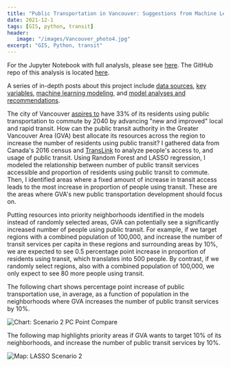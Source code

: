 ```yaml
---
title: "Public Transportation in Vancouver: Suggestions from Machine Learning Models"
date: 2021-12-1
tags: [GIS, python, transit]
header:
   image: "/images/Vancouver_photo4.jpg"
excerpt: "GIS, Python, transit"
---
```


For the Jupyter Notebook with full analysIs, please see [here](https://nbviewer.jupyter.org/github/ZIBOWANGKANGYU/Vancouver_transit/blob/master/Report.ipynb). The GitHub repo of this analysis is located [here](https://github.com/ZIBOWANGKANGYU/Vancouver_transit).  

A series of in-depth posts about this project include [data sources](https://zibowangkangyu.github.io/Vancouver_transit1/), [key variables](https://zibowangkangyu.github.io/Vancouver_transit2/), [machine learning modeling](https://zibowangkangyu.github.io/Vancouver_transit3/), and [model analyses and recommendations](https://zibowangkangyu.github.io/Vancouver_transit4/). 

The city of Vancouver [aspires to](https://vancouver.ca/files/cov/transportation-2040-plan.pdf) have 33% of its residents using public transportation to commute by 2040 by advancing "new and improved" local and rapid transit. How can the public transit authority in the Greater Vancouver Area (GVA) best allocate its resources across the region to increase the number of residents using public transit? I gathered data from Canada's 2016 census and [TransLink](https://developer.translink.ca/servicesgtfs/gtfsdata) to analyze people's access to, and usage of public transit. Using Random Forest and LASSO regression, I modeled the relationship between number of public transit services accessible and proportion of residents using public transit to commute. Then, I identified areas where a fixed amount of increase in transit access leads to the most increase in proportion of people using transit. These are the areas where GVA's new public transportation development should focus on. 

Putting resources into priority neighborhoods identified in the models instead of randomly selected areas, GVA can potentially see a significantly increased number of people using public transit. For example, if we target regions with a combined population of 100,000, and increase the number of transit services per capita in these regions and surrounding areas by 10%, we are expected to see 0.5 percentage point increase in proportion of residents using transit, which translates into 500 people. By contrast, if we randomly select regions, also with a combined population of 100,000, we only expect to see 80 more people using transit.

The following chart shows percentage point increase of public transportation use, in average, as a function of population in the neighborhoods where GVA increases the number of public transit services by 10%.

<img src="{{ site.url }}{{ site.baseurl }}/images/Vancouver_transit4/plots/X_2_percentage_point_increase_compare.png" alt="Chart: Scenario 2 PC Point Compare">

The following map highlights priority areas if GVA wants to target 10% of its neighborhoods, and increase the number of public transit services by 10%. 

<img src="{{ site.url }}{{ site.baseurl }}/images/Vancouver_transit_summary/plots/X_2_LASSO.png" alt="Map: LASSO Scenario 2">
